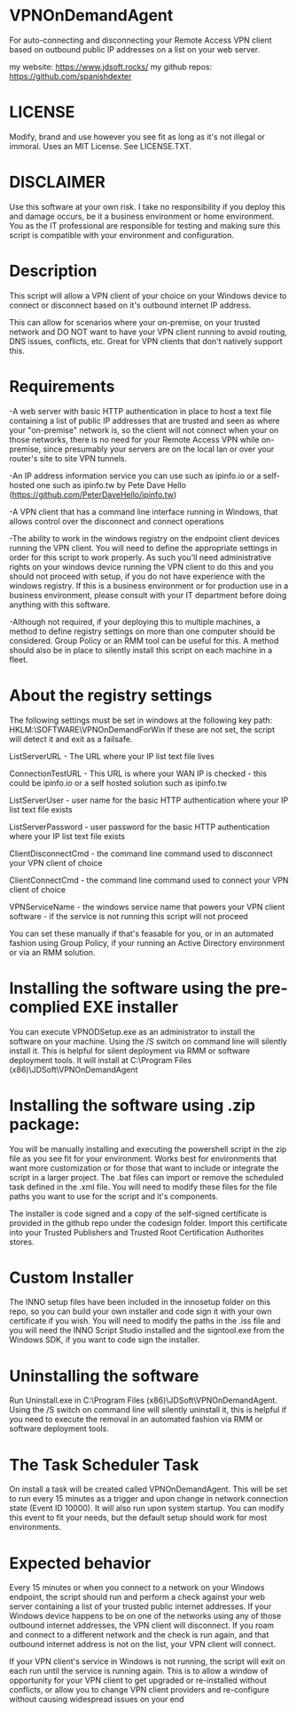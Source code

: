 # VPNOnDemandAgent
For auto-connecting and disconnecting your Remote Access VPN client based on outbound public IP addresses on a list on your web server.

my website: https://www.jdsoft.rocks/
my github repos: https://github.com/spanishdexter

# LICENSE
Modify, brand and use however you see fit as long as it's not illegal or immoral. Uses an MIT License. See LICENSE.TXT.

# DISCLAIMER 

Use this software at your own risk. I take no responsibility if you deploy this and damage occurs, be it a business environment or home environment. You as the IT professional are responsible for testing and making sure this script is compatible with your environment and configuration.

# Description
This script will allow a VPN client of your choice on your Windows device to connect or disconnect based on it's outbound internet IP address.

This can allow for scenarios where your on-premise, on your trusted network and DO NOT want to have your VPN client running to avoid routing, DNS issues, conflicts, etc. Great for VPN clients that don't natively support this.


# Requirements

-A web server with basic HTTP authentication in place to host a text file containing a list of public IP addresses that are trusted and seen as where your "on-premise" network is, so the client will not connect when your on those networks, there is no need for your Remote Access VPN while on-premise, since presumably your servers are on the local lan or over your router's site to site VPN tunnels.

-An IP address information service you can use such as ipinfo.io or a self-hosted one such as ipinfo.tw by Pete Dave Hello (https://github.com/PeterDaveHello/ipinfo.tw)

-A VPN client that has a command line interface running in Windows, that allows control over the disconnect and connect operations

-The ability to work in the windows registry on the endpoint client devices running the VPN client. You will need to define the appropriate settings in order for this script to work properly. As such you'll need administrative rights on your windows device running the VPN client to do this and you should not proceed with setup, if you do not have experience with the windows registry. If this is a business environment or for production use in a business environment, please consult with your IT department before doing anything with this software.

-Although not required, if your deploying this to multiple machines, a method to define registry settings on more than one computer should be considered. Group Policy or an RMM tool can be useful for this. A method should also be in place to silently install this script on each machine in a fleet.

# About the registry settings
The following settings must be set in windows at the following key path: HKLM:\SOFTWARE\VPNOnDemandForWin
If these are not set, the script will detect it and exit as a failsafe.


ListServerURL - The URL where your IP list text file lives

ConnectionTestURL - This URL is where your WAN IP is checked - this could be ipinfo.io or a self hosted solution such as ipinfo.tw

ListServerUser - user name for the basic HTTP authentication where your IP list text file exists

ListServerPassword - user password for the basic HTTP authentication where your IP list text file exists

ClientDisconnectCmd - the command line command used to disconnect your VPN client of choice

ClientConnectCmd - the command line command used to connect your VPN client of choice

VPNServiceName - the windows service name that powers your VPN client software - if the service is not running this script will not proceed

You can set these manually if that's feasable for you, or in an automated fashion using Group Policy, if your running an Active Directory environment or via an RMM solution.

# Installing the software using the pre-complied EXE installer
You can execute VPNODSetup.exe as an administrator to install the software on your machine. Using the /S switch on command line will silently install it. This is helpful for silent deployment via RMM or software deployment tools.
It will install at C:\Program Files (x86)\JDSoft\VPNOnDemandAgent

# Installing the software using .zip package:
You will be manually installing and executing the powershell script in the zip file as you see fit for your environment. Works best for environments that want more customization or for those that want to include or integrate the script in a larger project. The .bat files can import or remove the scheduled task defined in the .xml file. You will need to modify these files for the file paths you want to use for the script and it's components.

The installer is code signed and a copy of the self-signed certificate is provided in the github repo under the codesign folder. Import this certificate into your Trusted Publishers and Trusted Root Certification Authorites stores.

# Custom Installer
The INNO setup files have been included in the innosetup folder on this repo, so you can build your own installer and code sign it with your own certificate if you wish. You will need to modify the paths in the .iss file and you will need the INNO Script Studio installed and the signtool.exe from the Windows SDK, if you want to code sign the installer.

# Uninstalling the software
Run Uninstall.exe in C:\Program Files (x86)\JDSoft\VPNOnDemandAgent. Using the /S switch on command line will silently uninstall it, this is helpful if you need to execute the removal in an automated fashion via RMM or software deployment tools.

# The Task Scheduler Task
On install a task will be created called VPNOnDemandAgent. This will be set to run every 15 minutes as a trigger and upon change in network connection state (Event ID 10000). It will also run upon system startup. You can modify this event to fit your needs, but the default setup should work for most environments.

# Expected behavior
Every 15 minutes or when you connect to a network on your Windows endpoint, the script should run and perform a check against your web server containing a list of your trusted public internet addresses. If your Windows device happens to be on one of the networks using any of those outbound internet addresses, the VPN client will disconnect. If you roam and connect to a different network and the check is run again, and that outbound internet address is not on the list, your VPN client will connect.

If your VPN client's service in Windows is not running, the script will exit on each run until the service is running again. This is to allow a window of opportunity for your VPN client to get upgraded or re-installed without conflicts, or allow you to change VPN client providers and re-configure without causing widespread issues on your end
